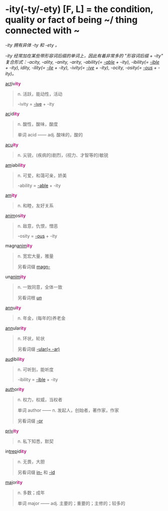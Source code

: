 # -ity(-ty/-ety) [F, L] = the condition, quality or fact of being ~/ thing connected with ~

*-ity 拥有异体 -ty 和 -ety 。*

*-ity 经常加在某些带形容词后缀的单词上，因此有着非常多的 "形容词后缀 + -ity" 复合形式：-acity, -ality, -anity, -arity, -ability(= [-able](-able.md) + -ity), -ibility(= [-ible](-able.md) + -ity), idity, -ility(= [-ile](-ile.md) + -ity), -ivity(= [-ive](-ive.md) + -ity), -ocity, -osity(= [-ous](-ous.md) + -ity)。*

[act](_act_.md)iv<b style="color: #C71585;">ity</b>
> n. 活跃，能动性，活动
>
> -ivity = [-ive](-ive.md) + -ity

[ac](_ac_.md)id<b style="color: #C71585;">ity</b>
> n. 酸性，酸味，酸度
>
> 单词 acid —— adj. 酸味的，酸的

[acu](_ac_.md)<b style="color: #C71585;">ity</b>
> n. 尖锐，(疾病的)剧烈，(视力、才智等的)敏锐

[am](_am_.md)iabil<b style="color: #C71585;">ity</b>
> n. 可爱，和蔼可亲，娇美
>
> -ability = [-able](-able.md) + -ity

[am](_am_.md)<b style="color: #C71585;">ity</b>
> n. 和睦，友好关系

[anim](_anim_.md)os<b style="color: #C71585;">ity</b>
> n. 敌意，仇恨，憎恶
>
> -osity = [-ous](-ous.md) + -ity

magn[anim](_anim_.md)<b style="color: #C71585;">ity</b>
> n. 宽宏大量，雅量
>
> 另看词缀 [magn-](magn-.md)

un[anim](_anim_.md)<b style="color: #C71585;">ity</b>
> n. 一致同意，全体一致
>
> 另看词根 [_un_](_un_.md)

[ann](_ann_.md)u<b style="color: #C71585;">ity</b>
> n. 年金，(每年的)养老金

[ann](_ann_.md)ular<b style="color: #C71585;">ity</b>
> n. 环状，轮状
>
> 另看词缀 [-ular(= -ar)](-ar.md)

[aud](_aud_.md)ibil<b style="color: #C71585;">ity</b>
> n. 可听到，能听度
>
> -ibility = [-ible](-able.md) + -ity

[auth](_aug_.md)or<b style="color: #C71585;">ity</b>
> n. 权力，权威，当权者
>
> 单词 author —— n. 发起人，创始者，著作家，作家
>
> 另看词缀 [-or](-or.md)

[priv](_priv_.md)<b style="color: #C71585;">ity</b>
> n. 私下知悉，默契

in[trep](_trem_.md)id<b style="color: #C71585;">ity</b>
> n. 无畏，大胆
>
> 另看词缀 [in-](in-.1.md) 和 [-id](-id.md)

[maj](_magn_.md)or<b style="color: #C71585;">ity</b>
> n. 多数；成年
>
> 单词 major —— adj. 主要的；重要的；主修的；较多的